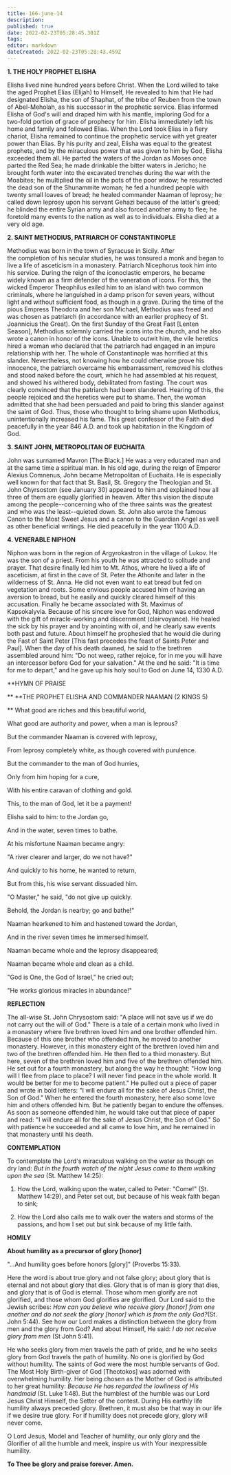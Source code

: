 ```yaml
---
title: 166-june-14
description: 
published: true
date: 2022-02-23T05:28:45.301Z
tags: 
editor: markdown
dateCreated: 2022-02-23T05:28:43.459Z
---
```



**1. THE HOLY PROPHET ELISHA**

Elisha lived nine hundred years before Christ. When the Lord willed to take the aged Prophet Elias (Elijah) to Himself, He revealed to him that He had designated Elisha, the son of Shaphat, of the tribe of Reuben from the town of Abel-Meholah, as his successor in the prophetic service. Elias informed Elisha of God's will and draped him with his mantle, imploring God for a two-fold portion of grace of prophecy for him. Elisha immediately left his home and family and followed Elias. When the Lord took Elias in a fiery chariot, Elisha remained to continue the prophetic service with yet greater power than Elias. By his purity and zeal, Elisha was equal to the greatest prophets, and by the miraculous power that was given to him by God, Elisha exceeded them all. He parted the waters of the Jordan as Moses once parted the Red Sea; he made drinkable the bitter waters in Jericho; he brought forth water into the excavated trenches during the war with the Moabites; he multiplied the oil in the pots of the poor widow; he resurrected the dead son of the Shunammite woman; he fed a hundred people with twenty small loaves of bread; he healed commander Naaman of leprosy; he called down leprosy upon his servant Gehazi because of the latter's greed; he blinded the entire Syrian army and also forced another army to flee; he foretold many events to the nation as well as to individuals. Elisha died at a very old age.

**2. SAINT METHODIUS, PATRIARCH OF CONSTANTINOPLE**

Methodius was born in the town of Syracuse in Sicily. After the completion of his secular studies, he was tonsured a monk and began to live a life of asceticism in a monastery. Patriarch Nicephorus took him into his service. During the reign of the iconoclastic emperors, he became widely known as a firm defender of the veneration of icons. For this, the wicked Emperor Theophilus exiled him to an island with two common criminals, where he languished in a damp prison for seven years, without light and without sufficient food, as though in a grave. During the time of the pious Empress Theodora and her son Michael, Methodius was freed and was chosen as patriarch (in accordance with an earlier prophecy of St. Joannicius the Great). On the first Sunday of the Great Fast [Lenten Season], Methodius solemnly carried the icons into the church, and he also wrote a canon in honor of the icons. Unable to outwit him, the vile heretics hired a woman who declared that the patriarch had engaged in an impure relationship with her. The whole of Constantinople was horrified at this slander. Nevertheless, not knowing how he could otherwise prove his innocence, the patriarch overcame his embarrassment, removed his clothes and stood naked before the court, which he had assembled at his request, and showed his withered body, debilitated from fasting. The court was clearly convinced that the patriarch had been slandered. Hearing of this, the people rejoiced and the heretics were put to shame. Then, the woman admitted that she had been persuaded and paid to bring this slander against the saint of God. Thus, those who thought to bring shame upon Methodius, unintentionally increased his fame. This great confessor of the Faith died peacefully in the year 846 A.D. and took up habitation in the Kingdom of God.

**3. SAINT JOHN, METROPOLITAN OF EUCHAITA**

John was surnamed Mavron [The Black.] He was a very educated man and at the same time a spiritual man. In his old age, during the reign of Emperor Alexius Comnenus, John became Metropolitan of Euchaita. He is especially well known for that fact that St. Basil, St. Gregory the Theologian and St. John Chyrsostom (see January 30) appeared to him and explained how all three of them are equally glorified in heaven. After this vision the dispute among the people--concerning who of the three saints was the greatest and who was the least--quieted down. St. John also wrote the famous Canon to the Most Sweet Jesus and a canon to the Guardian Angel as well as other beneficial writings. He died peacefully in the year 1100 A.D.

**4. VENERABLE NIPHON**

Niphon was born in the region of Argyrokastron in the village of Lukov. He was the son of a priest. From his youth he was attracted to solitude and prayer. That desire finally led him to Mt. Athos, where he lived a life of asceticism, at first in the cave of St. Peter the Athonite and later in the wilderness of St. Anna. He did not even want to eat bread but fed on vegetation and roots. Some envious people accused him of having an aversion to bread, but he easily and quickly cleared himself of this accusation. Finally he became associated with St. Maximus of Kapsokalyvia. Because of his sincere love for God, Niphon was endowed with the gift of miracle-working and discernment (clairvoyance). He healed the sick by his prayer and by anointing with oil, and he clearly saw events both past and future. About himself he prophesied that he would die during the Fast of Saint Peter [This fast precedes the feast of Saints Peter and Paul]. When the day of his death dawned, he said to the brethren assembled around him: "Do not weep, rather rejoice, for in me you will have an intercessor before God for your salvation." At the end he said: "It is time for me to depart," and he gave up his holy soul to God on June 14, 1330 A.D.


**HYMN OF PRAISE
 
**
**THE PROPHET ELISHA AND COMMANDER NAAMAN (2 KINGS 5)
 
**
What good are riches and this beautiful world,
 

What good are authority and power, when a man is leprous?
 

But the commander Naaman is covered with leprosy,
 

From leprosy completely white, as though covered with purulence.
 

But the commander to the man of God hurries,
 

Only from him hoping for a cure,
 

With his entire caravan of clothing and gold.
 

This, to the man of God, let it be a payment!
 

Elisha said to him: to the Jordan go,
 

And in the water, seven times to bathe.
 

At his misfortune Naaman became angry:
 

"A river clearer and larger, do we not have?"
 

And quickly to his home, he wanted to return,
 

But from this, his wise servant dissuaded him.
 

"O Master," he said, "do not give up quickly.
 

Behold, the Jordan is nearby; go and bathe!"
 

Naaman hearkened to him and hastened toward the Jordan,
 

And in the river seven times he immersed himself.
 

Naaman became whole and the leprosy disappeared;
 

Naaman became whole and clean as a child.
 

"God is One, the God of Israel," he cried out;
 

"He works glorious miracles in abundance!"
 

**REFLECTION**

The all-wise St. John Chrysostom said: "A place will not save us if we do not carry out the will of God." There is a tale of a certain monk who lived in a monastery where five brethren loved him and one brother offended him. Because of this one brother who offended him, he moved to another monastery. However, in this monastery eight of the brethren loved him and two of the brethren offended him. He then fled to a third monastery. But here, seven of the brethren loved him and five of the brethren offended him. He set out for a fourth monastery, but along the way he thought: "How long will I flee from place to place? I will never find peace in the whole world. It would be better for me to become patient." He pulled out a piece of paper and wrote in bold letters: "I will endure all for the sake of Jesus Christ, the Son of God." When he entered the fourth monastery, here also some love him and others offended him. But he patiently began to endure the offenses. As soon as someone offended him, he would take out that piece of paper and read: "I will endure all for the sake of Jesus Christ, the Son of God." So with patience he succeeded and all came to love him, and he remained in that monastery until his death.


**CONTEMPLATION**


To contemplate the Lord's miraculous walking on the water as though on dry land: *But in the fourth watch of the night Jesus came to them walking upon the sea* (St. Matthew 14:25):

1.  How the Lord, walking upon the water, called to Peter: "Come!" (St. Matthew 14:29), and Peter set out, but because of his weak faith began to sink;

1.  How the Lord also calls me to walk over the waters and storms of the passions, and how I set out but sink because of my little faith.


**HOMILY**


**About humility as a precursor of glory [honor]**

"…And humility goes before honors [glory]" (Proverbs 15:33).

Here the word is about true glory and not false glory; about glory that is eternal and not about glory that dies. Glory that is of man is glory that dies, and glory that is of God is eternal. Those whom men glorify are not glorified, and those whom God glorifies are glorified. Our Lord said to the Jewish scribes: *How can you believe who receive glory [honor] from one another and do not seek the glory [honor] which is from the only God?*(St. John 5:44). See how our Lord makes a distinction between the glory from men and the glory from God? And about Himself, He said: *I do not receive glory from men* (St John 5:41). 

He who seeks glory from men travels the path of pride, and he who seeks glory from God travels the path of humility. No one is glorified by God without humility. The saints of God were the most humble servants of God. The Most Holy Birth-giver of God [Theotokos] was adorned with overwhelming humility. Her being chosen as the Mother of God is attributed to her great humility: *Because He has regarded the lowliness of His handmaid* (St. Luke 1:48). But the humblest of the humble was our Lord Jesus Christ Himself, the Setter of the contest. During His earthly life humility always preceded glory. Brethren, it must also be that way in our life if we desire true glory. For if humility does not precede glory, glory will never come.

O Lord Jesus, Model and Teacher of humility, our only glory and the Glorifier of all the humble and meek, inspire us with Your inexpressible humility.

**To Thee be glory and praise forever. Amen.**
